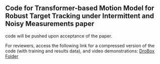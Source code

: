 ## Code for Transformer-based Motion Model for Robust Target Tracking under Intermittent and Noisy Measurements paper
code will be pushed upon acceptance of the paper. 

For reviewers, access the following link for a compressed version of the code (with training and results data), and video demonstrations: [DroBox Folder](https://www.dropbox.com/scl/fo/rkd3ngqk641gi56eqh3cf/AB7NZuAilpBrRIhTsksf7HY?rlkey=4ce2644l7rq2ckkr8bk8cnu4v&st=bc0qq9lw&dl=0)
